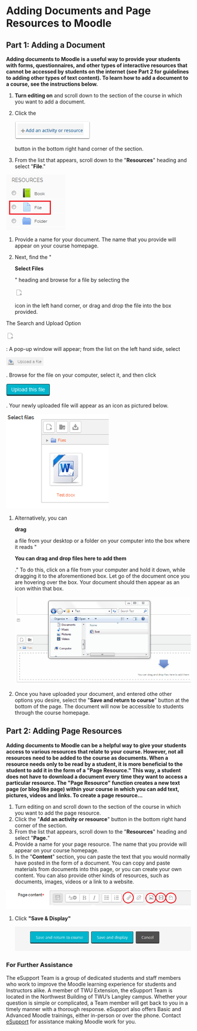 # Adding Documents and Page Resources to Moodle

## Part 1: Adding a Document

 **Adding documents to Moodle is a useful way to provide your students with forms, questionnaires, and other types of interactive resources that cannot be accessed by students on the internet \(see Part 2 for guidelines to adding other types of text content\). To learn how to add a document to a course, see the instructions below.**

1. **Turn editing on** and scroll down to the section of the course in which you want to add a document.
2. Click the 

   ![](../.gitbook/assets/option-2-restricting-access.png)

    button in the bottom right hand corner of the section.

3. From the list that appears, scroll down to the "**Resources**" heading and select "**File**."

![](../.gitbook/assets/viewer8.png)

1. Provide a name for your document. The name that you provide will appear on your course homepage.
2. Next, find the "

   **Select Files**

   " heading and browse for a file by selecting the 

   ![](../.gitbook/assets/viewer9.png)

   icon in the left hand corner, or drag and drop the file into the box provided.

The Search and Upload Option 

![](../.gitbook/assets/viewer9%20%281%29.png)

 : A pop-up window will appear; from the list on the left hand side, select

![](../.gitbook/assets/upload-file.png)

. Browse for the file on your computer, select it, and then click

![](../.gitbook/assets/upload-this-file.png)

. Your newly uploaded file will appear as an icon as pictured below.

![](../.gitbook/assets/viewer10.png)

1. Alternatively, you can 

   **drag**

    a file from your desktop or a folder on your computer into the box where it reads "

   **You can drag and drop files here to add them**

   ." To do this, click on a file from your computer and hold it down, while dragging it to the aforementioned box. Let go of the document once you are hovering over the box. Your document should then appear as an icon within that box. 

   ![](../.gitbook/assets/document-add.gif)

2. Once you have uploaded your document, and entered othe other options you desire, select the "**Save and return to course**" button at the bottom of the page. The document will now be accessible to students through the course homepage.

## Part 2: Adding Page Resources

 **Adding documents to Moodle can be a helpful way to give your students access to various resources that relate to your course. However, not all resources need to be added to the course as documents. When a resource needs only to be read by a student, it is more beneficial to the student to add it in the form of a "Page Resource." This way, a student does not have to download a document every time they want to access a particular resource. The "Page Resource" function creates a new text page \(or blog like page\) within your course in which you can add text, pictures, videos and links. To create a page resource...**

1. Turn editing on and scroll down to the section of the course in which you want to add the page resource.
2. Click the "**Add an activity or resource**" button in the bottom right hand corner of the section.
3. From the list that appears, scroll down to the "**Resources**" heading and select "**Page.**"
4. Provide a name for your page resource. The name that you provide will appear on your course homepage.
5. In the "**Content**" section, you can paste the text that you would normally have posted in the form of a document. You can copy and paste materials from documents into this page, or you can create your own content. You can also provide other kinds of resources, such as documents, images, videos or a link to a website.

![](../.gitbook/assets/page-content.png)

1. Click **"Save & Display"**

   ![](../.gitbook/assets/save-display.gif)

### For Further Assistance

The eSupport Team is a group of dedicated students and staff members who work to improve the Moodle learning experience for students and Instructors alike. A member of TWU Extension, the eSupport Team is located in the Northwest Building of TWU’s Langley campus. Whether your question is simple or complicated, a Team member will get back to you in a timely manner with a thorough response. eSupport also offers Basic and Advanced Moodle trainings, either in-person or over the phone. Contact [eSupport](https://trinitywestern.teamdynamix.com/TDClient/Requests/ServiceDet?ID=16141) for assistance making Moodle work for you.

